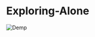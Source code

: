 # Exploring-Alone

![Demp](https://github.com/Dgeneration11/Exploring-Alone/blob/main/Assets/asset.gif)
